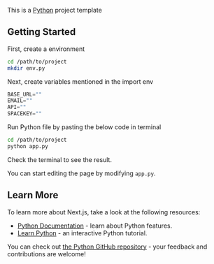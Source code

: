 This is a [Python](https://python.org) project template

## Getting Started

First, create a environment

```bash
cd /path/to/project
mkdir env.py
```

Next, create variables mentioned in the import env
```py
BASE_URL=""
EMAIL=""
API=""
SPACEKEY=""
```

Run Python file by pasting the below code in terminal

```bash
cd /path/to/project
python app.py
```

Check the terminal to see the result.

You can start editing the page by modifying `app.py`.

## Learn More

To learn more about Next.js, take a look at the following resources:

- [Python Documentation](https://docs.python.org/3/) - learn about Python features.
- [Learn Python](https://www.learnpython.org/) - an interactive Python tutorial.

You can check out [the Python GitHub repository](https://github.com/python/cpython) - your feedback and contributions are welcome!

